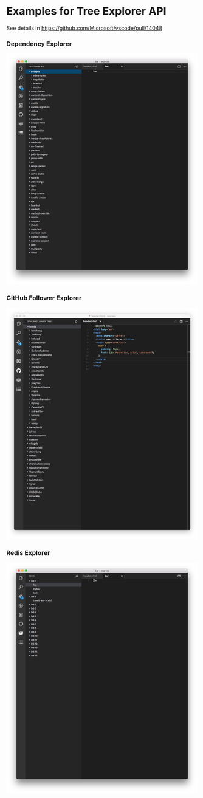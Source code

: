# Examples for Tree Explorer API

See details in https://github.com/Microsoft/vscode/pull/14048

### Dependency Explorer

![](assets/deps.png)

### GitHub Follower Explorer

![](assets/follower.png)

### Redis Explorer

![](assets/redis.png)
